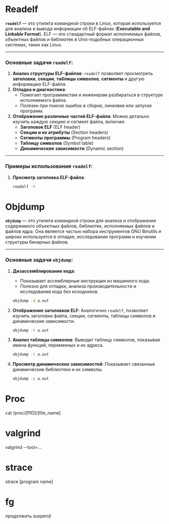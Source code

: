 # Readelf

**`readelf`** — это утилита командной строки в Linux, которая используется для анализа и вывода информации об ELF-файлах (**Executable and Linkable Format**). ELF — это стандартный формат исполняемых файлов, объектных файлов и библиотек в Unix-подобных операционных системах, таких как Linux.

---

### **Основные задачи `readelf`:**

1. **Анализ структуры ELF-файлов**: `readelf` позволяет просмотреть **заголовки**, **секции**, **таблицы символов**, **сегменты** и другую информацию ELF-файла.
2. **Отладка и диагностика**:
   * Помогает программистам и инженерам разбираться в структуре исполняемого файла.
   * Полезен при поиске ошибок в сборке, линковке или запуске программ.
3. **Отображение различных частей ELF-файла**: Можно детально изучить каждую секцию и сегмент файла, включая:
   * **Заголовок ELF** (ELF header)
   * **Секции и их атрибуты** (Section headers)
   * **Сегменты программы** (Program headers)
   * **Таблицу символов** (Symbol table)
   * **Динамические зависимости** (Dynamic section)

---

### **Примеры использования `readelf`:**

1. **Просмотр заголовка ELF-файла**:
   ```bash
   readelf -h
   ```

# Objdump

**`objdump`** — это утилита командной строки для анализа и отображения содержимого объектных файлов, библиотек, исполняемых файлов и файлов ядра. Она является частью набора инструментов GNU Binutils и широко используется в отладке, исследовании программ и изучении структуры бинарных файлов.

---

### **Основные задачи `objdump`:**

1. **Дизассемблирование кода**:

   * Показывает ассемблерные инструкции из машинного кода.
   * Полезно для отладки, анализа производительности и исследования кода без исходников.

   ```bash
   objdump -d a.out
   ```
2. **Отображение заголовков ELF**:
   Аналогично `readelf`, позволяет изучить заголовки файла, секции, сегменты, таблицы символов и динамические зависимости.

   ```bash
   objdump -h a.out
   ```
3. **Анализ таблицы символов**:
   Выводит таблицу символов, показывая имена функций, переменных и их адреса.

   ```bash
   objdump -t a.out
   ```
4. **Просмотр динамических зависимостей**:
   Показывает связанные динамические библиотеки и их символы.

   ```bash
   objdump -p a.out
   ```

# Proc

cat /proc/[PID]/[file_name]

# valgrind

valgrind --tool=...

# strace

strace [program name]

# fg

продолжить suspend
